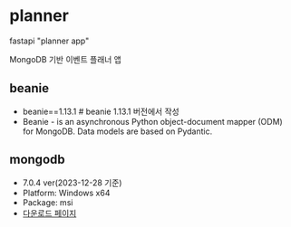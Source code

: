 # planner
fastapi "planner app"

MongoDB 기반 이벤트 플래너 앱

## beanie
- beanie==1.13.1  # beanie 1.13.1 버전에서 작성
- Beanie - is an asynchronous Python object-document mapper (ODM) for MongoDB. Data models are based on Pydantic.

## mongodb
- 7.0.4 ver(2023-12-28 기준)
- Platform: Windows x64
- Package: msi
- [다운로드 페이지](https://www.mongodb.com/try/download/community)